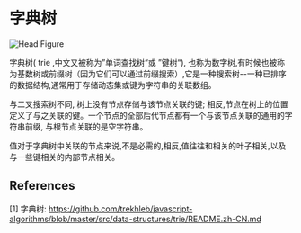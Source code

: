 # 字典树

![Head Figure](https://camo.githubusercontent.com/7e1222be8035e86fb36c04c6d8eca901d7940e99fe0f03607f4269e2a95bc2f8/68747470733a2f2f75706c6f61642e77696b696d656469612e6f72672f77696b6970656469612f636f6d6d6f6e732f622f62652f547269655f6578616d706c652e737667)

字典树( trie ,中文又被称为”单词查找树“或 ”键树“), 也称为数字树,有时候也被称为基数树或前缀树（因为它们可以通过前缀搜索）,它是一种搜索树--一种已排序的数据结构,通常用于存储动态集或键为字符串的关联数组。

与二叉搜索树不同, 树上没有节点存储与该节点关联的键; 相反,节点在树上的位置定义了与之关联的键。一个节点的全部后代节点都有一个与该节点关联的通用的字符串前缀, 与根节点关联的是空字符串。

值对于字典树中关联的节点来说,不是必需的,相反,值往往和相关的叶子相关,以及与一些键相关的内部节点相关。

## References

[1] 字典树: <https://github.com/trekhleb/javascript-algorithms/blob/master/src/data-structures/trie/README.zh-CN.md>
